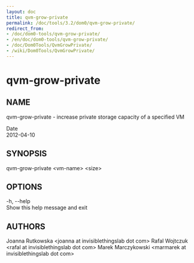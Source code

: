 ```yaml
---
layout: doc
title: qvm-grow-private
permalink: /doc/tools/3.2/dom0/qvm-grow-private/
redirect_from:
- /doc/dom0-tools/qvm-grow-private/
- /en/doc/dom0-tools/qvm-grow-private/
- /doc/Dom0Tools/QvmGrowPrivate/
- /wiki/Dom0Tools/QvmGrowPrivate/
---
```


qvm-grow-private
================

NAME
----

qvm-grow-private - increase private storage capacity of a specified VM

Date  
2012-04-10

SYNOPSIS
--------

qvm-grow-private \<vm-name\> \<size\>

OPTIONS
-------

-h, --help  
Show this help message and exit

AUTHORS
-------

Joanna Rutkowska \<joanna at invisiblethingslab dot com\>
Rafal Wojtczuk \<rafal at invisiblethingslab dot com\>
Marek Marczykowski \<marmarek at invisiblethingslab dot com\>

